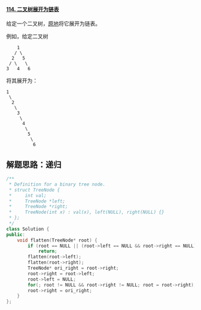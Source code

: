#### [114. 二叉树展开为链表](https://leetcode-cn.com/problems/flatten-binary-tree-to-linked-list/)

给定一个二叉树，[原地](https://baike.baidu.com/item/原地算法/8010757)将它展开为链表。

例如，给定二叉树

```
    1
   / \
  2   5
 / \   \
3   4   6
```

将其展开为：

```
1
 \
  2
   \
    3
     \
      4
       \
        5
         \
          6
```





## 解题思路：递归 

```c++
/**
 * Definition for a binary tree node.
 * struct TreeNode {
 *     int val;
 *     TreeNode *left;
 *     TreeNode *right;
 *     TreeNode(int x) : val(x), left(NULL), right(NULL) {}
 * };
 */
class Solution {
public:
    void flatten(TreeNode* root) {
        if (root == NULL || (root->left == NULL && root->right == NULL)) 
            return;
        flatten(root->left);
        flatten(root->right);
        TreeNode* ori_right = root->right;
        root->right = root->left;
        root->left = NULL;
        for(; root != NULL && root->right != NULL; root = root->right);
        root->right = ori_right;
    }
};
```





